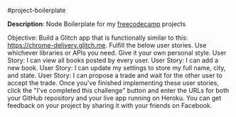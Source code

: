 #project-boilerplate

**Description**: Node Boilerplate for my [freecodecamp](http://www.freecodecamp.com "freecodecamp") projects

Objective: Build a Glitch app that is functionally similar to this: https://chrome-delivery.glitch.me.
Fulfill the below user stories. Use whichever libraries or APIs you need. Give it your own personal style.
User Story: I can view all books posted by every user.
User Story: I can add a new book.
User Story: I can update my settings to store my full name, city, and state.
User Story: I can propose a trade and wait for the other user to accept the trade.
Once you've finished implementing these user stories, click the "I've completed this challenge" button and enter the URLs for both your GitHub repository and your live app running on Heroku.
You can get feedback on your project by sharing it with your friends on Facebook.
